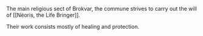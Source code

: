 The main religious sect of Brokvar, the commune strives to carry out the will of [[Nëoris, the Life Bringer]]. 

Their work consists mostly of healing and protection. 

